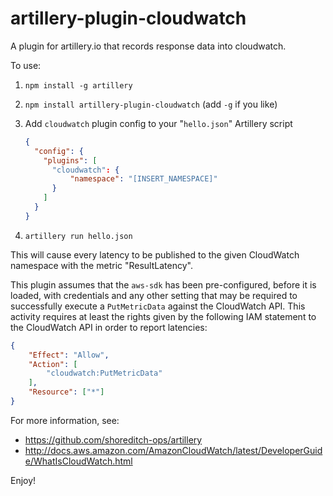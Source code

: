 # artillery-plugin-cloudwatch
A plugin for artillery.io that records response data into cloudwatch.

To use:

1. `npm install -g artillery`
2. `npm install artillery-plugin-cloudwatch` (add `-g` if you like)
3. Add `cloudwatch` plugin config to your "`hello.json`" Artillery script

    ```json
    {
      "config": {
        "plugins": [
          "cloudwatch": {
              "namespace": "[INSERT_NAMESPACE]"
          }
        ]
      }
    }
    ```

4. `artillery run hello.json`

This will cause every latency to be published to the given CloudWatch namespace with the metric "ResultLatency".

This plugin assumes that the `aws-sdk` has been pre-configured, before it is loaded, with credentials and any other
setting that may be required to successfully execute a `PutMetricData` against the CloudWatch API.  This activity
requires at least the rights given by the following IAM statement to the CloudWatch API in order to report latencies:

```json
{
    "Effect": "Allow",
    "Action": [
        "cloudwatch:PutMetricData"
    ],
    "Resource": ["*"]
}
```

For more information, see:

* https://github.com/shoreditch-ops/artillery
* http://docs.aws.amazon.com/AmazonCloudWatch/latest/DeveloperGuide/WhatIsCloudWatch.html

Enjoy!
